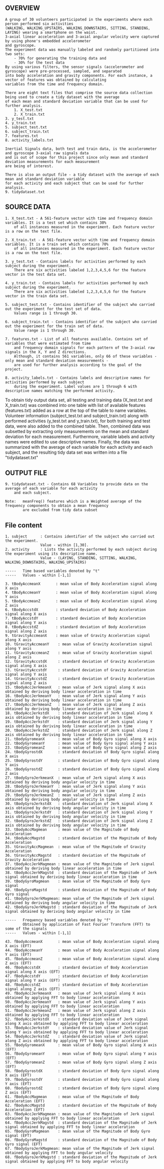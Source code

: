 ##   OVERVIEW
	A group of 30 volunteers participated in the experiments where each person performed six activities
	(WALKING, WALKING_UPSTAIRS, WALKING_DOWNSTAIRS, SITTING, STANDING, LAYING) wearing a smartphone on the waist. 
	3-axial linear acceleration and 3-axial angular velocity were captured by using phone's embedded accelerometer
	and gyroscope. 
	The experiment data was manually labeled and randomly partitioned into two sets:
		- 70% for generating the training data and
		- 30% for the test data
	By using various filters, the sensor signals (accelerometer and gyroscope) were pre-processed, sampled, and separated
	into body acceleration and gravity components. For each instance, a vector of features was obtained by calculating
	variables from the time and frequency domain.

	There are eight text files that comprise the source data collection being used to create a tidy dataset with the average
	of each mean and standard deviation variable that can be used for further analysis.
		1. X_test.txt
		2. X_train.txt
	3. y_test.txt
	4. y_train.txt
	5. subject_test.txt
	6. subject_train.txt
	7. features.txt
	8. activity_labels.txt

	Inertial Signals data, both test and train data, is the accelerometer and gyroscope 3-axial raw signals data
	and is out of scope for this project since only mean and standard deviation measurements for each measurement
	are being of interest.

	There is also an output file - a tidy dataset with the average of each mean and standard deviation variable
	for each activity and each subject that can be used for further analysis.
	9. tidydataset.txt
		
##   SOURCE DATA		
	1. X_test.txt - A 561-feature vector with time and frequency domain variables. It is a test set which contains 30%
		of all instances measured in the experiment. Each feature vector is a row on the text file.

	2. X_train.txt - A 561-feature vector with time and frequency domain variables. It is a train set which contains 70%
		of all instances measured in the experiment. Each feature vector is a row on the text file.
			
	3. y_test.txt - Contains labels for activities performed by each subject during the experiment.
		There are six activities labeled 1,2,3,4,5,6 for the feature vector in the test data set.
		
	4. y_train.txt - Contains labels for activities performed by each subject during the experiment.
		There are six activities labeled 1,2,3,4,5,6 for the feature vector in the train data set.

	5. subject_test.txt - Contains identifier of the subject who carried out the experiment for the test set of data.
		Values range is 1 through 30.

	6. subject_train.txt - Contains identifier of the subject who carried out the experiment for the train set of data.
		Value range is 1 through 30.
		
	7. features.txt - List of all features available. Contains set of variables that were estimated from time
		and frequency domain signals for each pattern of the 3-axial raw signals in the X, Y and Z directions.
		Although, it contains 561 variables, only 66 of these variables - only mean and standard deviation measurements -
		are used for further analysis according to the goal of the project.
		
	8. activity_labels.txt - Contains labels and descriptive names for activities performed by each subject
		during the experiment. Label values are 1 through 6 with descriptive names matching the performed activity.

To obtain tidy output data set, all testing and training data (X_test.txt and X_train.txt) was combined into one table
with list of available features (features.txt) added as a row at the top of the table to name variables.
Volunteer information (subject_test.txt and subject_train.txt) along with performed activities (y_test.txt and y_train.txt),
for both training and test data, were also added to the combined table. Then, combined data was subsetted
by extracting only measurements on the mean and standard deviation for each measurement. Furthermore, variable labels and
activity names were edited to use descriptive names. Finally, the data was summarized with the average of each variable
for each activity and each subject, and the resulting tidy data set was written into a file "tidydataset.txt"
		
##   OUTPUT FILE
	9. tidydataset.txt - Contains 68 Variables to provide data on the average of each variable for each activity
		and each subject.
	
	Note:	meanFreq() features which is a Weighted average of the frequency components to obtain a mean frequency
			are excluded from tidy data subset
			
File content								
------------
	1. subject		: Contains identifier of the subject who carried out the experiment.
					Value - within [1,30].
	2. activity		: Lists the activity performed by each subject during the experiment using its descriptive name.
					Value - (LAYING, STANDING, SITTING, WALKING, WALKING_DOWNSTAIRS, WALKING_UPSTAIRS)
 
	-----	Time based variables denoted by "t"
	----- 	Values - within [-1,1]

	3. tBodyAccmeanX       : mean value of Body Acceleration signal along X axis
	4. tBodyAccmeanY       : mean value of Body Acceleration signal along Y axis
	5. tBodyAccmeanZ       : mean value of Body Acceleration signal along Z axis
	6. tBodyAccstdX        : standard deviation of Body Acceleration signal along X axis
	7. tBodyAccstdY        : standard deviation of Body Acceleration signal along Y axis
	8. tBodyAccstdZ        : standard deviation of Body Acceleration signal along Z axis
	9. tGravityAccmeanX    : mean value of Gravity Acceleration signal along X axis
	10. tGravityAccmeanY    : mean value of Gravity Acceleration signal along Y axis
	11. tGravityAccmeanZ    : mean value of Gravity Acceleration signal along Z axis
	12. tGravityAccstdX     : standard deviation of Gravity Acceleration signal along X axis
	13. tGravityAccstdY     : standard deviation of Gravity Acceleration signal along Y axis
	14. tGravityAccstdZ     : standard deviation of Gravity Acceleration signal along Z axis
	15. tBodyAccJerkmeanX   : mean value of Jerk signal along X axis obtained by deriving body linear acceleration in time 
	16. tBodyAccJerkmeanY   : mean value of Jerk signal along Y axis obtained by deriving body linear acceleration in time 
	17. tBodyAccJerkmeanZ   : mean value of Jerk signal along Z axis obtained by deriving body linear acceleration in time 
	18. tBodyAccJerkstdX    : standard deviation of Jerk signal along X axis obtained by deriving body linear acceleration in time 
	19. tBodyAccJerkstdY    : standard deviation of Jerk signal along Y axis obtained by deriving body linear acceleration in time 
	20. tBodyAccJerkstdZ    : standard deviation of Jerk signal along Z axis obtained by deriving body linear acceleration in time 
	21. tBodyGyromeanX      : mean value of Body Gyro signal along X axis
	22. tBodyGyromeanY      : mean value of Body Gyro signal along Y axis
	23. tBodyGyromeanZ      : mean value of Body Gyro signal along Z axis
	24. tBodyGyrostdX       : standard deviation of Body Gyro signal along X axis
	25. tBodyGyrostdY       : standard deviation of Body Gyro signal along Y axis
	26. tBodyGyrostdZ       : standard deviation of Body Gyro signal along Z axis
	27. tBodyGyroJerkmeanX  : mean value of Jerk signal along X axis obtained by deriving body angular velocity in time 
	28. tBodyGyroJerkmeanY  : mean value of Jerk signal along Y axis obtained by deriving body angular velocity in time 
	29. tBodyGyroJerkmeanZ  : mean value of Jerk signal along Z axis obtained by deriving body angular velocity in time 
	30. tBodyGyroJerkstdX   : standard deviation of Jerk signal along X axis obtained by deriving body angular velocity in time
	31. tBodyGyroJerkstdY   : standard deviation of Jerk signal along Y axis obtained by deriving body angular velocity in time
	32. tBodyGyroJerkstdZ   : standard deviation of Jerk signal along Z axis obtained by deriving body angular velocity in time
	33. tBodyAccMagmean     : mean value of the Magnitude of Body Acceleration
	34. tBodyAccMagstd      : standard deviation of the Magnitude of Body Acceleration
	35. tGravityAccMagmean  : mean value of the Magnitude of Gravity Acceleration
	36. tGravityAccMagstd   : standard deviation of the Magnitude of Gravity Acceleration
	37. tBodyAccJerkMagmean : mean value of the Magnitude of Jerk signal obtained by deriving body linear acceleration in time 
	38. tBodyAccJerkMagstd  : standard deviation of the Magnitude of Jerk signal obtained by deriving body linear acceleration in time 
	39. tBodyGyroMagmean    : mean value of the Magnitude of Body Gyro signal
	40. tBodyGyroMagstd     : standard deviation of the Magnitude of Body Gyro signal
	41. tBodyGyroJerkMagmean: mean value of the Magnitude of Jerk signal obtained by deriving body angular velocity in time 
	42. tBodyGyroJerkMagstd : standard deviation of the Magnitude of Jerk signal obtained by deriving body angular velocity in time 
 
	-----	Frequency based variables denoted by "f"
			Obtained by application of Fast Fourier Transform (FFT) to some of the signals
	-----	Values - within [-1,1]
  
	43. fBodyAccmeanX       : mean value of Body Acceleration signal along X axis (EFT)
	44. fBodyAccmeanY       : mean value of Body Acceleration signal along Y axis (EFT)
	45. fBodyAccmeanZ       : mean value of Body Acceleration signal along Z axis (EFT)
	46. fBodyAccstdX        : standard deviation of Body Acceleration signal along X axis (EFT)
	47. fBodyAccstdY        : standard deviation of Body Acceleration signal along Y axis (EFT)
	48. fBodyAccstdZ        : standard deviation of Body Acceleration signal along Z axis (EFT)
	49. fBodyAccJerkmeanX   : mean value of Jerk signal along X axis obtained by applying FFT to body linear acceleration 
	50. fBodyAccJerkmeanY   : mean value of Jerk signal along Y axis obtained by applying FFT to body linear acceleration 
	51. fBodyAccJerkmeanZ   : mean value of Jerk signal along Z axis obtained by applying FFT to body linear acceleration 	
	52. fBodyAccJerkstdX    : standard deviation value of Jerk signal along X axis obtained by applying FFT to body linear acceleration
	53. fBodyAccJerkstdY    : standard deviation value of Jerk signal along Y axis obtained by applying FFT to body linear acceleration
	54. fBodyAccJerkstdZ    : standard deviation value of Jerk signal along Z axis obtained by applying FFT to body linear acceleration
	55. fBodyGyromeanX      : mean value of Body Gyro signal along X axis (EFT)
	56. fBodyGyromeanY      : mean value of Body Gyro signal along Y axis (EFT)
	57. fBodyGyromeanZ      : mean value of Body Gyro signal along Z axis (EFT)
	58. fBodyGyrostdX       : standard deviation of Body Gyro signal along X axis (EFT)
	59. fBodyGyrostdY       : standard deviation of Body Gyro signal along Y axis (EFT)
	60. fBodyGyrostdZ       : standard deviation of Body Gyro signal along Z axis (EFT)
	61. fBodyAccMagmean     : mean value of the Magnitude of Body Acceleration (EFT)
	62. fBodyAccMagstd      : standard deviation of the Magnitude of Body Acceleration (EFT)
	63. fBodyAccJerkMagmean : mean value of the Magnitude of Jerk signal obtained by applying FFT to body linear acceleration
	64. fBodyAccJerkMagstd  : standard deviation of the Magnitude of Jerk signal obtained by applying FFT to body linear acceleration
	65. fBodyGyroMagmean    : mean value of the Magnitude of Body Gyro signal (EFT)
	66. fBodyGyroMagstd     : standard deviation of the Magnitude of Body Gyro signal (EFT)
	67. fBodyGyroJerkMagmean: mean value of the Magnitude of Jerk signal obtained by applying FFT to body angular velocity 
	68. fBodyGyroJerkMagstd : standard deviation of the Magnitude of Jerk signal obtained by applying FFT to body angular velocity